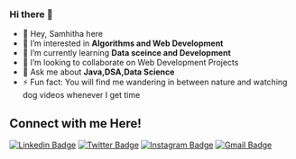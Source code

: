 ### Hi there 👋



- 👋 Hey, Samhitha here
- 🔭 I’m interested in **Algorithms and Web Development**
- 🌱 I’m currently learning **Data sceince and Development**
- 💞️ I’m looking to collaborate on Web Development Projects
- 💬 Ask me about **Java,DSA,Data Science**
- ⚡ Fun fact: You will find me wandering in between nature and watching dog videos whenever I get time

##                     Connect with me Here!
[![Linkedin Badge](https://img.shields.io/badge/-samhitha-blue?style=flat&logo=Linkedin&logoColor=white&link=https://www.linkedin.com/in/samhitha-jasti-63b86a1b7/)](https://www.linkedin.com/in/samhitha-jasti-63b86a1b7/)
[![Twitter Badge](https://img.shields.io/badge/-@__samhiithaj-1ca0f1?style=flat&labelColor=1ca0f1&logo=twitter&logoColor=white&link=https://twitter.com/SamhithaJ1)](https://twitter.com/SamhithaJ1)
[![Instagram Badge](https://img.shields.io/badge/-@samhii-purple?style=flat&logo=instagram&logoColor=white&link=https://instagram.com/_samhiithhaa/)](https://instagram.com/_samhiithhaa)
[![Gmail Badge](https://img.shields.io/badge/-samhithach-c14438?style=flat&logo=Gmail&logoColor=white&link=mailto:asjasti07@gmail.com)](mailto:asjasti07@gmail.com)
